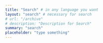 ```yaml
---
title: "Search" # in any language you want
layout: "search" # necessary for search
# url: "/archive"
# description: "Description for Search"
summary: "search"
placeholder: "type something"
---
```

